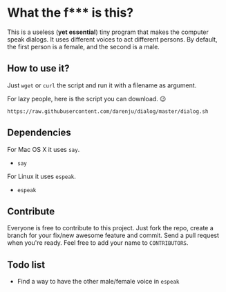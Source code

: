 # What the f*** is this?

This is a useless (**yet essential**) tiny program that makes the computer speak dialogs.
It uses different voices to act different persons.
By default, the first person is a female, and the second is a male.


## How to use it?

Just `wget` or `curl` the script and run it with a filename as argument.

For lazy people, here is the script you can download. :wink:

`https://raw.githubusercontent.com/darenju/dialog/master/dialog.sh`


## Dependencies

For Mac OS X it uses `say`.

 - `say`


For Linux it uses `espeak`.

 - `espeak`


## Contribute

Everyone is free to contribute to this project.
Just fork the repo, create a branch for your fix/new awesome feature and commit.
Send a pull request when you're ready.
Feel free to add your name to `CONTRIBUTORS`.


## Todo list

 - Find a way to have the other male/female voice in `espeak`

